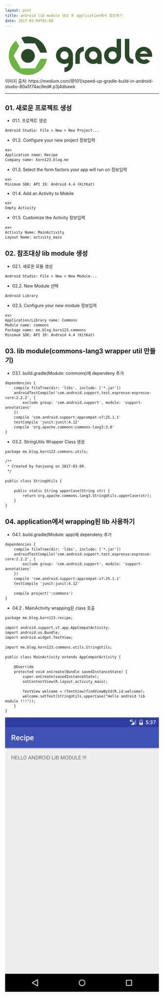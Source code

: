 ```yaml
---
layout: post
title: android lib module 생성 후 application에서 참조하기
date: 2017-03-09T01:00
---
```


<img class="fit image" src="/images/post/gradle.png">
이미지 출처: https://medium.com/@101/speed-up-gradle-build-in-android-studio-80a5f74ac9ed#.p3j4dbawk

---
## 01. 새로운 프로젝트 생성

* 01.1. 프로젝트 생성

```
Android Studio: File > New > New Project...
```
* 01.2. Configure your new project 정보입력

```
ex>
Application name: Recipe
Company name: korn123.blog.me
```

* 01.3. Select the form factors your app will run on 정보입력

```
ex>
Minimum SDK: API 19: Android 4.4 (KitKat)
```

* 01.4. Add an Activity to Mobile

```
ex>
Empty Activity
```
* 01.5. Customize the Activity 정보입력

```
ex>
Activity Name: MainActivity
Layout Name: activity_main
```

## 02. 참조대상 lib module 생성
* 02.1. 새로운 모듈 생성

```
Android Studio: File > New > New Module...
```
* 02.2. New Module 선택

```
Android Library
```
* 02.3. Configure your new module 정보입력

```
ex>
Application/Library name: Commons
Module name: commons
Package name: me.blog.korn123.commons
Minimum SDK: API 19: Android 4.4 (KitKat)
```

## 03. lib module(commons-lang3 wrapper util 만들기) 
* 03.1. build.gradle(Module: commons)에 dependeny 추가

```
dependencies {
    compile fileTree(dir: 'libs', include: ['*.jar'])
    androidTestCompile('com.android.support.test.espresso:espresso-core:2.2.2', {
        exclude group: 'com.android.support', module: 'support-annotations'
    })
    compile 'com.android.support:appcompat-v7:25.1.1'
    testCompile 'junit:junit:4.12'
    compile 'org.apache.commons:commons-lang3:3.0'
}
```
* 03.2. StringUtils Wrapper Class 생성

```
package me.blog.korn123.commons.utils;

/**
 * Created by hanjoong on 2017-03-09.
 */

public class StringUtils {

    public static String upperCase(String str) {
        return org.apache.commons.lang3.StringUtils.upperCase(str);
    }
}
```

## 04. application에서 wrapping된 lib 사용하기
* 04.1. build.gradle(Module: app)에 dependeny 추가

```
dependencies {
    compile fileTree(dir: 'libs', include: ['*.jar'])
    androidTestCompile('com.android.support.test.espresso:espresso-core:2.2.2', {
        exclude group: 'com.android.support', module: 'support-annotations'
    })
    compile 'com.android.support:appcompat-v7:25.1.1'
    testCompile 'junit:junit:4.12'

    compile project(':commons')
}
```
* 04.2 . MainActivity wrapping된 class 호출

```
package me.blog.korn123.recipe;

import android.support.v7.app.AppCompatActivity;
import android.os.Bundle;
import android.widget.TextView;

import me.blog.korn123.commons.utils.StringUtils;

public class MainActivity extends AppCompatActivity {

    @Override
    protected void onCreate(Bundle savedInstanceState) {
        super.onCreate(savedInstanceState);
        setContentView(R.layout.activity_main);

        TextView welcome = (TextView)findViewById(R.id.welcome);
        welcome.setText(StringUtils.upperCase("Hello android lib module !!!"));
    }
}
```
<img class="fit image" src="/images/post/gradle_android01.png">
